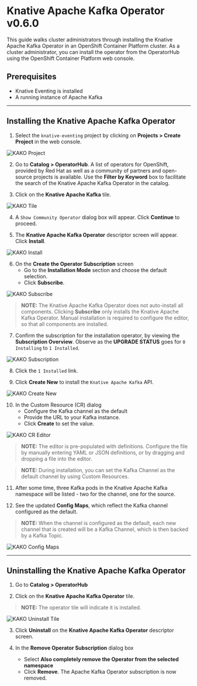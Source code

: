 # Knative Apache Kafka Operator v0.6.0

This guide walks cluster administrators through installing the Knative Apache Kafka Operator in an OpenShift Container Platform cluster. As a cluster administrator, you can install the operator from the OperatorHub using the OpenShift Container Platform web console. 


## Prerequisites

* Knative Eventing is installed
* A running instance of Apache Kafka 


------
## Installing the Knative Apache Kafka Operator

1. Select the `knative-eventing` project by clicking on **Projects > Create Project** in the web console. 

![KAKO Project](/images/kafka-eventing-project.png)

2. Go to **Catalog > OperatorHub**. A list of operators for OpenShift, provided by Red Hat as well as a community of partners and open-source projects is available. Use the **Filter by Keyword** box to facilitate the search of the Knative Apache Kafka Operator in the catalog.  

3. Click on the **Knative Apache Kafka** tile.

![KAKO Tile](/images/kafka-tile-highlighted.png)

4. A `Show Community Operator` dialog box will appear. Click **Continue** to proceed.

5. The **Knative Apache Kafka Operator** descriptor screen will appear. Click **Install**.

![KAKO Install](/images/kafka-install-operator.png)

6. On the **Create the Operator Subscription** screen
    - Go to the **Installation Mode** section and choose the default selection. 
    - Click  **Subscribe**.

![KAKO Subscribe](/images/kafka-default.png)

> **NOTE:** The Knative Apache Kafka Operator does not auto-install all components. Clicking **Subscribe** only installs the Knative Apache Kafka Operator. Manual installation is required to configure the editor, so that all components are installed.

7. Confirm the subscription for the installation operator, by viewing the **Subscription Overview**. Observe as the **UPGRADE STATUS** goes for `0 Installing` to `1 Installed`.

![KAKO Subscription](/images/kafka-subscription-overview.png)

8. Click the `1 Installed` link.

9. Click  **Create New** to install the `Knative Apache Kafka` API.

![KAKO Create New](/images/kafka-create-new.png)

10. In the Custom Resource (CR) dialog
    - Configure the Kafka channel as the default
    - Provide the URL to your Kafka instance. 
    - Click **Create** to set the value.

![KAKO CR Editor](/images/kafka-CR-editor.png)

> **NOTE:**  The editor is pre-populated with definitions. Configure the file by manually entering YAML or JSON definitions, or by dragging and dropping a file into the editor. 

> **NOTE:** During installation, you can set the Kafka Channel as the default channel by using Custom Resources.

11. After some time, three Kafka pods in the Knative Apache Kafka namespace will be listed - two for the channel, one for the source.

12. See the updated **Config Maps**, which reflect the Kafka channel configured as the default.

> **NOTE:** When the channel is configured as the default, each new channel that is created will be a Kafka Channel, which is then backed by a Kafka Topic.

![KAKO Config Maps](/images/kafka-configmap.png)


------
## Uninstalling the Knative Apache Kafka Operator 

1. Go to **Catalog > OperatorHub** 

2. Click on the **Knative Apache Kafka Operator** tile.

>**NOTE:** The operator tile will indicate it is installed.

![KAKO Uninstall Tile](/images/kafka-installed-remove.png)
 
3. Click **Uninstall** on the **Knative Apache Kafka Operator** descriptor screen.

4. In the **Remove Operator Subscription** dialog box
    - Select **Also completely remove the Operator from the selected namespace**
    - Click **Remove**. The Apache Kafka Operator subscription is now removed.

